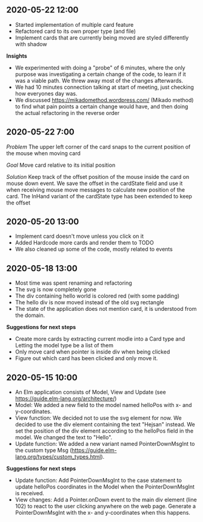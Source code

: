 2020-05-22 12:00
----------------
- Started implementation of multiple card feature
- Refactored card to its own proper type (and file)
- Implement cards that are currently being moved are styled differently with shadow

**Insights**
* We experimented with doing a "probe" of 6 minutes,
where the only purpose was investigating a certain change
of the code, to learn if it was a viable path. We threw
away most of the changes afterwards.
* We had 10 minutes connection talking at start of meeting,
just checking how everyones day was.
* We discussed https://mikadomethod.wordpress.com/ (Mikado method) to find what pain points a certain change would have,
and then doing the actual refactoring in the reverse order


2020-05-22 7:00
---------------
*Problem* The upper left corner of the card snaps to the current position of the mouse when moving card

*Goal* Move card relative to its initial position

*Solution* Keep track of the offset position of the mouse inside the card on mouse down event. We save the offset in the cardState field and use it when receiving mouse move messages to calculate new position of the card. The InHand variant of the cardState type has been extended to keep the offset


2020-05-20 13:00
----------------
- Implement card doesn't move unless you click on it
- Added Hardcode more cards and render them to TODO
- We also cleaned up some of the code, mostly related to events


2020-05-18 13:00
----------------
- Most time was spent renaming and refactoring
- The svg is now completely gone
- The div containing hello world is colored red (with some padding)
- The hello div is now moved instead of the old svg rectangle
- The state of the application does not mention card, it is understood from the domain.


**Suggestions for next steps**
- Create more cards by extracting current modle into a Card type and Letting the model type be a list of them
- Only move card when pointer is inside div when being clicked
- Figure out which card has been clicked and only move it.


2020-05-15 10:00
----------------
- An Elm application consists of Model, View and Update (see https://guide.elm-lang.org/architecture/)
- Model: We added a new field to the model named helloPos with x- and y-coordinates.
- View function: We decided not to use the svg element for now. We decided to use the div element containing the text "Hejsan" instead. We set the position of the div element according to the helloPos field in the model. We changed the text to "Hello".
- Update function: We added a new variant named PointerDownMsgInt to the custom type Msg (https://guide.elm-lang.org/types/custom_types.html).


**Suggestions for next steps**
- Update function: Add PointerDownMsgInt to the case statement to update helloPos coordinates in the Model when the PointerDownMsgInt is received.
- View changes: Add a Pointer.onDown event to the main div element (line 102) to react to the user clicking anywhere on the web page. Generate a PointerDownMsgInt with the x- and y-coordinates when this happens.
